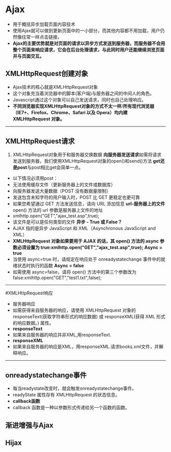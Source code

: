 # Ajax
- 用于概括异步加载页面内容技术
- 使用Ajax就可以做到更新页面中的一小部分，而其他内容都不用加载，用户仍然像往常一样点击链接。
- **Ajax的主要优势就是对页面的请求以异步方式发送到服务器，而服务器不会用整个页面来响应请求，它会在后台处理请求，与此同时用户还能继续浏览页面并与页面交互。**
## XMLHttpRequest创建对象
- Ajax技术的核心就是XMLHttpRequest对象
- 这个对象充当着浏览器中的脚本(客户端)与服务器之间的中间人的角色。
- Javascript通过这个对象可以自己发送请求，同时也自己处理响应。
- **不同浏览器实现XMLHttpRequest对象的方式不太一样**/**所有现代浏览器（IE7+、Firefox、Chrome、Safari 以及 Opera）均内建 XMLHttpRequest 对象。**
-----------------------------------------------------------------------------------------------
## XMLHttpRequest请求
1. XMLHttpRequest对象用于和服务器交换数据
**向服务器发送请求**如需将请求发送到服务器，我们使用XMLHttpRequest对象的open()和send()方法
**get还是post**与post相比get会简单一点。
- 以下情况必须用post：
- 无法使用缓存文件（更新服务器上的文件或数据库）
- 向服务器发送大量数据（POST 没有数据量限制）
- 发送包含未知字符的用户输入时，POST 比 GET 更稳定也更可靠
- 如果您希望通过 GET 方法发送信息，请向 URL 添加信息
**url-服务器上的文件**open() 方法的 url 参数是服务器上文件的地址
- xmlhttp.open("GET","ajax_test.asp",true);
- 该文件是可以是任何类型的文件
**异步 - True 或 False？**
- AJAX 指的是异步 JavaScript 和 XML（Asynchronous JavaScript and XML）
- **XMLHttpRequest 对象如果要用于 AJAX 的话，其 open() 方法的 async 参数必须设置为 true:xmlhttp.open("GET","ajax_test.asp",true);**
**Async = true**
- 当使用 async=true 时，请规定在响应处于 onreadystatechange 事件中的就绪状态时执行的函数
**Async = false**
- 如需使用 async=false，请将 open() 方法中的第三个参数改为 false:xmlhttp.open("GET","test1.txt",false);
-------------------------------------------------------------------------------------------------------
#XMLHttpRequest响应
- 服务器响应
- 如需获得来自服务器的响应，请使用 XMLHttpRequest 对象的 responseText(获取字符串形式的响应数据) 或 responseXML(获得 XML 形式的响应数据。) 属性。
- **responseText**
- 如果来自服务器的响应并非XML,用responseText.
- **responseXML**
- 如果来自服务器的响应是XML，用responseXML.请求books.xml文件，并解释响应。
--------------------------------------------------------------------------------------------------------
## onreadystatechange事件
- 每当readystate改变时，就会触发onreadystatechange事件。
- readyState 属性存有 XMLHttpRequest 的状态信息。
- **callback函数**
- callback 函数是一种以参数形式传递给另一个函数的函数。
## 渐进增强与Ajax
## Hijax